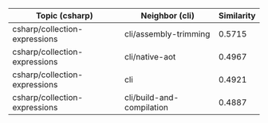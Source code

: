 | Topic (csharp) | Neighbor (cli) | Similarity |
|-------------|-------------------|------------|
| csharp/collection-expressions | cli/assembly-trimming | 0.5715 |
| csharp/collection-expressions | cli/native-aot | 0.4967 |
| csharp/collection-expressions | cli | 0.4921 |
| csharp/collection-expressions | cli/build-and-compilation | 0.4887 |
